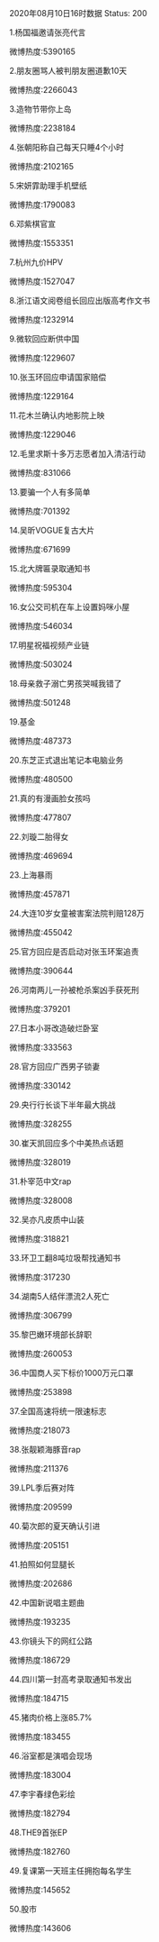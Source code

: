 2020年08月10日16时数据
Status: 200

1.杨国福邀请张亮代言

微博热度:5390165

2.朋友圈骂人被判朋友圈道歉10天

微博热度:2266043

3.造物节带你上岛

微博热度:2238184

4.张朝阳称自己每天只睡4个小时

微博热度:2102165

5.宋妍霏助理手机壁纸

微博热度:1790083

6.邓紫棋官宣

微博热度:1553351

7.杭州九价HPV

微博热度:1527047

8.浙江语文阅卷组长回应出版高考作文书

微博热度:1232914

9.微软回应断供中国

微博热度:1229607

10.张玉环回应申请国家赔偿

微博热度:1229164

11.花木兰确认内地影院上映

微博热度:1229046

12.毛里求斯十多万志愿者加入清洁行动

微博热度:831066

13.要骗一个人有多简单

微博热度:701392

14.吴昕VOGUE复古大片

微博热度:671699

15.北大牌匾录取通知书

微博热度:595304

16.女公交司机在车上设置妈咪小屋

微博热度:546034

17.明星祝福视频产业链

微博热度:503024

18.母亲救子溺亡男孩哭喊我错了

微博热度:501248

19.基金

微博热度:487373

20.东芝正式退出笔记本电脑业务

微博热度:480500

21.真的有漫画脸女孩吗

微博热度:477807

22.刘璇二胎得女

微博热度:469694

23.上海暴雨

微博热度:457871

24.大连10岁女童被害案法院判赔128万

微博热度:455042

25.官方回应是否启动对张玉环案追责

微博热度:390644

26.河南两儿一孙被枪杀案凶手获死刑

微博热度:379201

27.日本小哥改造破烂卧室

微博热度:333563

28.官方回应广西男子锁妻

微博热度:330142

29.央行行长谈下半年最大挑战

微博热度:328255

30.崔天凯回应多个中美热点话题

微博热度:328019

31.朴宰范中文rap

微博热度:328008

32.吴亦凡皮质中山装

微博热度:318821

33.环卫工翻8吨垃圾帮找通知书

微博热度:317230

34.湖南5人结伴漂流2人死亡

微博热度:306799

35.黎巴嫩环境部长辞职

微博热度:260053

36.中国商人买下标价1000万元口罩

微博热度:253898

37.全国高速将统一限速标志

微博热度:218073

38.张靓颖海豚音rap

微博热度:211376

39.LPL季后赛对阵

微博热度:209599

40.菊次郎的夏天确认引进

微博热度:205151

41.拍照如何显腿长

微博热度:202686

42.中国新说唱主题曲

微博热度:193235

43.你镜头下的网红公路

微博热度:186729

44.四川第一封高考录取通知书发出

微博热度:184715

45.猪肉价格上涨85.7%

微博热度:183455

46.浴室都是演唱会现场

微博热度:183004

47.李宇春绿色彩绘

微博热度:182794

48.THE9首张EP

微博热度:182760

49.复课第一天班主任拥抱每名学生

微博热度:145652

50.股市

微博热度:143606

